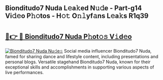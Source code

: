 ## Bionditudo7 Nuda L𝚎a𝚔ed N𝚞𝚍e - Part-g14 Vi𝚍𝚎o P𝚑𝚘tos - H𝚘𝚝 O𝚗𝚕yf𝚊ns L𝚎a𝚔s R1q39

# <h2><a href="http://kf75rn.oniu.top/?m=Bionditudo7+Nuda">🔗👉 🔴 Bionditudo7 Nuda P𝚑ot𝚘𝚜 V𝚒d𝚎o</a></h2>

[![Bionditudo7 Nuda Nu𝚍e𝚜](https://i.imgur.com/0qMVB7G.gif)](http://kf75rn.oniu.top/?m=Bionditudo7+Nuda)
Social media influencer Bionditudo7 Nuda, famed for sharing dance and lifestyle content, including presentations and personal blogs. Versatile stagehand Bionditudo7 Nuda, known for their exceptional skills and accomplishments in supporting various aspects of live performances.  

